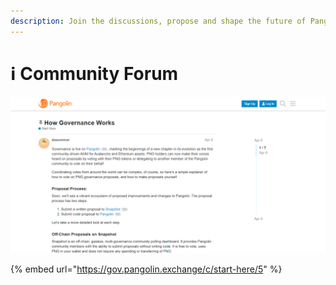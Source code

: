 ```yaml
---
description: Join the discussions, propose and shape the future of Pangolin
---
```


# ℹ Community Forum

![](../.gitbook/assets/forum.png)

{% embed url="https://gov.pangolin.exchange/c/start-here/5" %}

